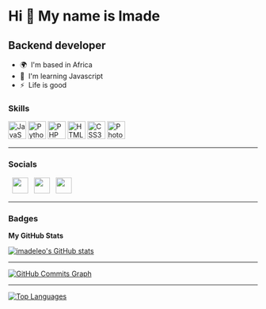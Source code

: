 Hi 👋 My name is Imade
======================

Backend developer
-----------------

* 🌍  I'm based in Africa
* 🧠  I'm learning Javascript
* ⚡  Life is good

### Skills

<p align="left">
<a href="https://developer.mozilla.org/en-US/docs/Web/JavaScript" target="_blank" rel="noreferrer"><img src="https://raw.githubusercontent.com/danielcranney/readme-generator/main/public/icons/skills/javascript-colored.svg" width="36" height="36" alt="JavaScript" /></a>
<a href="https://www.python.org/" target="_blank" rel="noreferrer"><img src="https://raw.githubusercontent.com/danielcranney/readme-generator/main/public/icons/skills/python-colored.svg" width="36" height="36" alt="Python" /></a>
<a href="https://www.php.net/" target="_blank" rel="noreferrer"><img src="https://raw.githubusercontent.com/danielcranney/readme-generator/main/public/icons/skills/php-colored.svg" width="36" height="36" alt="PHP" /></a>
<a href="https://developer.mozilla.org/en-US/docs/Glossary/HTML5" target="_blank" rel="noreferrer"><img src="https://raw.githubusercontent.com/danielcranney/readme-generator/main/public/icons/skills/html5-colored.svg" width="36" height="36" alt="HTML5" /></a>
<a href="https://www.w3.org/TR/CSS/#css" target="_blank" rel="noreferrer"><img src="https://raw.githubusercontent.com/danielcranney/readme-generator/main/public/icons/skills/css3-colored.svg" width="36" height="36" alt="CSS3" /></a>
<a href="https://www.adobe.com/uk/products/photoshop.html" target="_blank" rel="noreferrer"><img src="https://raw.githubusercontent.com/danielcranney/readme-generator/main/public/icons/skills/photoshop-colored.svg" width="36" height="36" alt="Photoshop" /></a>
</p>
<hr>


### Socials

<p align="left"> &nbsp; <a href="https://www.github.com/imadeleo" target="_blank" rel="noreferrer"><img src="https://raw.githubusercontent.com/danielcranney/readme-generator/main/public/icons/socials/github.svg" width="32" height="32" /></a> &nbsp; <a href="http://www.instagram.com/leo.sa.va.ge" target="_blank" rel="noreferrer"><img src="https://raw.githubusercontent.com/danielcranney/readme-generator/main/public/icons/socials/instagram.svg" width="32" height="32" /></a> &nbsp; <a href="https://www.linkedin.com/in/imadeleo" target="_blank" rel="noreferrer"><img src="https://raw.githubusercontent.com/danielcranney/readme-generator/main/public/icons/socials/linkedin.svg" width="32" height="32" /></a></p>
<hr>

### Badges

<b>My GitHub Stats</b>

<a href="http://www.github.com/imadeleo"><img src="https://github-readme-stats.vercel.app/api?username=imadeleo&show_icons=true&hide=&count_private=true&title_color=14b8a6&text_color=ffffff&icon_color=ef4444&bg_color=000000&hide_border=true&show_icons=true" alt="imadeleo's GitHub stats" /></a><hr>

<a href="http://www.github.com/imadeleo"><img src="https://activity-graph.herokuapp.com/graph?username=imadeleo&bg_color=000000&color=ffffff&line=ef4444&point=ffffff&area_color=000000&area=true&hide_border=true&custom_title=GitHub%20Commits%20Graph" alt="GitHub Commits Graph" /></a><hr>

<a href="https://github.com/imadeleo" align="left"><img src="https://github-readme-stats.vercel.app/api/top-langs/?username=imadeleo&langs_count=10&title_color=14b8a6&text_color=ffffff&icon_color=ef4444&bg_color=000000&hide_border=true&locale=en&custom_title=Top%20%Languages" alt="Top Languages" /></a>

